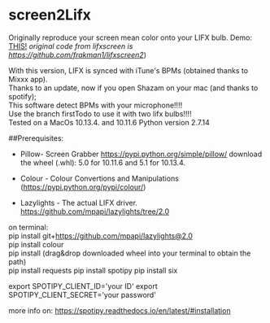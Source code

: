 # screen2Lifx

Originally reproduce your screen mean color onto your LIFX bulb.
Demo: [THIS!](https://youtu.be/WHCtUvEJXq0)
*original code from lifxscreen is https://github.com/frakman1/lifxscreen2*)

With this version, LIFX is synced with iTune's BPMs (obtained thanks to Mixxx app).<br />
Thanks to an update, now if you open Shazam on your mac (and thanks to spotify);<br />
This software detect BPMs with your microphone!!!!<br />
Use the branch firstTodo to use it with two lifx bulbs!!!!<br />
Tested on a MacOs 10.13.4. and 10.11.6 Python version 2.7.14

##Prerequisites:

* Pillow- Screen Grabber https://pypi.python.org/simple/pillow/ 
download the wheel (.whl): 5.0 for 10.11.6 and 5.1 for 10.13.4.

* Colour - Colour Convertions and Manipulations  (https://pypi.python.org/pypi/colour/)

* Lazylights - The actual LIFX driver.  https://github.com/mpapi/lazylights/tree/2.0

on terminal:<br />
pip install git+https://github.com/mpapi/lazylights@2.0<br />
pip install colour<br />
pip install (drag&drop downloaded wheel into your terminal to obtain the path)<br />
pip install requests
pip install spotipy
pip install six

export SPOTIPY_CLIENT_ID='your ID'
export SPOTIPY_CLIENT_SECRET='your password'

more info on: https://spotipy.readthedocs.io/en/latest/#installation




